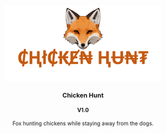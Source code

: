 
<a name="readme-top"></a>

<!-- PROJECT SHIELDS -->
<!-- PROJECT LOGO -->
<br />
<div align="center">
  <a href="https://github.com/Monasha1992/Chicken-Hunt.git">
    <img src="public/images/logo.jpg" alt="Logo" height="200">
  </a>

<h3 align="center">Chicken Hunt</h3>
<h4 align="center">V1.0</h4>

  <p align="center">
    Fox hunting chickens while staying away from the dogs.
    <br />

[//]: # (    <a href="https://github.com/monasha-fw/upwork-bid-for-cars"><strong>Explore the docs »</strong></a>)

[//]: # (    <br />)

[//]: # (    <br />)

[//]: # (    <a >View Demo</a>)

[//]: # (    <br />)

[//]: # (    <a href="https://github.com/monasha-fw/upwork-bid-for-cars/issues">Report Bug</a>)

[//]: # (    <br />)

[//]: # (    <a href="https://github.com/monasha-fw/upwork-bid-for-cars/issues">Request Feature</a>)
  </p>
</div>

[//]: # ()
[//]: # ()
[//]: # (<!-- TABLE OF CONTENTS -->)

[//]: # (<details>)

[//]: # (  <summary>Table of Contents</summary>)

[//]: # (  <ol>)

[//]: # (    <li>)

[//]: # (      <a href="#about-the-project">About The Project</a>)

[//]: # (      <ul>)

[//]: # (        <li><a href="#built-with">Built With</a></li>)

[//]: # (      </ul>)

[//]: # (    </li>)

[//]: # (    <li>)

[//]: # (      <a href="#getting-started">Getting Started</a>)

[//]: # (      <ul>)

[//]: # (        <li><a href="#prerequisites">Prerequisites</a></li>)

[//]: # (        <li><a href="#how-to-use">How to Use</a></li>)

[//]: # (      </ul>)

[//]: # (    </li>)

[//]: # (    <li><a href="#hide-generated-files">Hide Generated Files</a></li>)

[//]: # (    <li>)

[//]: # (      <a href="#features">Features</a>)

[//]: # (      <ul>)

[//]: # (        <li><a href="#completed-features">Completed Features</a></li>)

[//]: # (        <li><a href="#in-progress-features">In-Progress Features</a></li>)

[//]: # (        <li><a href="#up-coming-features">Up-Coming Features</a></li>)

[//]: # (      </ul>)

[//]: # (    </li>)

[//]: # (    <li><a href="#libraries-and-tools-used">Libraries and Tools Used</a></li>)

[//]: # (    <li><a href="#folder-structure">Folder Structure</a></li>)

[//]: # (  </ol>)

[//]: # (</details>)

[//]: # ()
[//]: # ()
[//]: # ()
[//]: # (<!-- ABOUT THE PROJECT -->)

[//]: # ()
[//]: # (## About The Project)

[//]: # ([![Sample_Screenshot][product-screenshot-2]]&#40;https://github.com/monasha-fw/upwork-bid-for-cars&#41;)

[//]: # ([![Sample_Screenshot][product-screenshot-3]]&#40;https://github.com/monasha-fw/upwork-bid-for-cars&#41;)

[//]: # ([![Sample_Screenshot][product-screenshot-4]]&#40;https://github.com/monasha-fw/upwork-bid-for-cars&#41;)

[//]: # ([![Sample_Screenshot][product-screenshot-5]]&#40;https://github.com/monasha-fw/upwork-bid-for-cars&#41;)

[//]: # ([![Sample_Screenshot][product-screenshot-6]]&#40;https://github.com/monasha-fw/upwork-bid-for-cars&#41;)

[//]: # ()
[//]: # (Bid for cars)

[//]: # ()
[//]: # (<p align="right">&#40;<a href="#readme-top">back to top</a>&#41;</p>)

[//]: # ()
[//]: # (### Built With)

[//]: # ()
[//]: # ([![Flutter][Flutter]][Flutter-url])

[//]: # ()
[//]: # (<p align="right">&#40;<a href="#readme-top">back to top</a>&#41;</p>)

[//]: # ()
[//]: # ()
[//]: # ()
[//]: # (<!-- GETTING STARTED -->)

[//]: # ()
[//]: # (## Getting Started)

[//]: # ()
[//]: # (This is an example of how you may give instructions on setting up your project locally.)

[//]: # (To get a local copy up and running follow these simple example steps.)

[//]: # ()
[//]: # (### Prerequisites)

[//]: # ()
[//]: # (Please visit [Flutter website][https://docs.flutter.dev/get-started/install] and install the)

[//]: # (required software.)

[//]: # ()
[//]: # (### How to Use)

[//]: # ()
[//]: # (**Step 1:**)

[//]: # ()
[//]: # (Download or clone this repo by using the link below:)

[//]: # ()
[//]: # (Branch - "main")

[//]: # ()
[//]: # (```)

[//]: # (https://github.com/monasha-fw/upwork-bid-for-cars)

[//]: # (```)

[//]: # ()
[//]: # (**Step 2:**)

[//]: # ()
[//]: # (Go to project root and execute the following command in console to get the required dependencies:)

[//]: # ()
[//]: # (```)

[//]: # (flutter pub get )

[//]: # (```)

[//]: # ()
[//]: # (**Step 3:**)

[//]: # ()
[//]: # (This project uses multiple `inject` libraries that works with code generation, execute the following)

[//]: # (command to generate files:)

[//]: # ()
[//]: # (* build_command)

[//]: # (```)

[//]: # (flutter packages pub run build_runner build -d)

[//]: # (```)

[//]: # ()
[//]: # (or watch command in order to keep the source code synced automatically:)

[//]: # ()
[//]: # (&#40;Note: For the first use, `build_command` command is required.&#41;)

[//]: # ()
[//]: # (* watch_command)

[//]: # (```)

[//]: # (flutter packages pub run build_runner watch)

[//]: # (```)

[//]: # ()
[//]: # (## Update translations)

[//]: # ()
[//]: # (Use this to rebuild the translations json file.)

[//]: # (```)

[//]: # (flutter pub run slang)

[//]: # (```)

[//]: # ()
[//]: # (## Optional Steps)

[//]: # (### Hide Generated Files)

[//]: # ()
[//]: # (In-order to hide generated files, navigate)

[//]: # (to `Android Studio` -> `Preferences` -> `Editor` -> `File Types` and paste the below lines)

[//]: # (under `ignore files and folders` section:)

[//]: # ()
[//]: # (```)

[//]: # (*.inject.summary;*.inject.dart;*.g.dart;)

[//]: # (```)

[//]: # ()
[//]: # (In Visual Studio Code, navigate to `Preferences` -> `Settings` and search for `Files:Exclude`. Add)

[//]: # (the following patterns:)

[//]: # ()
[//]: # (```)

[//]: # (**/*.inject.summary)

[//]: # (**/*.inject.dart)

[//]: # (**/*.g.dart)

[//]: # (```)

[//]: # ()
[//]: # (## Features)

[//]: # (### Completed Features:)

[//]: # ()
[//]: # (* Splash)

[//]: # (* Onboarding)

[//]: # (* Login)

[//]: # (* Forgot Password)

[//]: # (* Reset Forgotten Password)

[//]: # (* Register)

[//]: # (* Home)

[//]: # (    * All Cars)

[//]: # (    * Live Cars)

[//]: # (    * Expired Cars)

[//]: # ()
[//]: # (### In-Progress Features:)

[//]: # (* Change Language)

[//]: # (    * Internationalization already implemented, once the language change page is finished. Just have add translations json files for all the required languages.)

[//]: # ()
[//]: # (### Up-Coming Features:)

[//]: # ()
[//]: # (* Car Details)

[//]: # (* Bid)

[//]: # (* Account)

[//]: # (* Account Settings)

[//]: # (* My Offers)

[//]: # (* Notifications)

[//]: # (* Change Password)

[//]: # ()
[//]: # (### Libraries and Tools Used)

[//]: # (&#40;few more to add...&#41;)

[//]: # ()
[//]: # (* [Dio]&#40;https://github.com/flutterchina/dio&#41; &#40;API calls&#41;)

[//]: # (* [Dio]&#40;https://github.com/flutterchina/dio&#41; &#40;API MOCK calls&#41;)

[//]: # (* [FlutterBloc]&#40;https://github.com/felangel/bloc/&#41; &#40;State Management&#41;)

[//]: # (* [Freezed]&#40;https://pub.dev/packages/freezed&#41;)

[//]: # (* [Injectable]&#40;https://pub.dev/packages/injectable&#41; &#40;Dependency Injection&#41;)

[//]: # ()
[//]: # (### Folder Structure)

[//]: # ()
[//]: # (Here is the core folder structure which flutter provides.)

[//]: # ()
[//]: # (```)

[//]: # (flutter-app/)

[//]: # (|- android)

[//]: # (|- assets)

[//]: # (    |- svgs)

[//]: # (        |- icons)

[//]: # (    |- illustrations)

[//]: # (|- ios)

[//]: # (|- lib)

[//]: # (    |- core)

[//]: # (    |- i18n)

[//]: # (    |- infrastructure)

[//]: # (    |- presentation)

[//]: # (```)

[//]: # ()
[//]: # (<!-- MARKDOWN LINKS & IMAGES -->)

[//]: # (<!-- https://www.markdownguide.org/basic-syntax/#reference-style-links -->)

[//]: # ()
[//]: # ([contributors-shield]: https://img.shields.io/github/contributors/github_username/repo_name.svg?style=for-the-badge)

[//]: # ()
[//]: # ([contributors-url]: https://github.com/monasha-fw/upwork-bid-for-cars/graphs/contributors)

[//]: # ()
[//]: # ([forks-shield]: https://img.shields.io/github/forks/github_username/repo_name.svg?style=for-the-badge)

[//]: # ()
[//]: # ([forks-url]: https://github.com/monasha-fw/upwork-bid-for-cars/network/members)

[//]: # ()
[//]: # ([stars-shield]: https://img.shields.io/github/stars/github_username/repo_name.svg?style=for-the-badge)

[//]: # ()
[//]: # ([stars-url]: https://github.com/monasha-fw/upwork-bid-for-cars/stargazers)

[//]: # ()
[//]: # ([issues-shield]: https://img.shields.io/github/issues/github_username/repo_name.svg?style=for-the-badge)

[//]: # ()
[//]: # ([issues-url]: https://github.com/monasha-fw/upwork-bid-for-cars/issues)

[//]: # ()
[//]: # ([license-shield]: https://img.shields.io/github/license/github_username/repo_name.svg?style=for-the-badge)

[//]: # ()
[//]: # ([license-url]: https://github.com/monasha-fw/upwork-bid-for-cars/blob/master/LICENSE.txt)

[//]: # ()
[//]: # ([linkedin-shield]: https://img.shields.io/badge/-LinkedIn-black.svg?style=for-the-badge&logo=linkedin&colorB=555)

[//]: # ()
[//]: # ([linkedin-url]: https://linkedin.com/in/linkedin_username)

[//]: # ()
[//]: # ([product-logo]: public/images/logo.png)

[//]: # ()
[//]: # ([product-screenshot-2]: public/images/screenshot_2.png)

[//]: # ([product-screenshot-3]: public/images/screenshot_3.png)

[//]: # ([product-screenshot-4]: public/images/screenshot_4.png)

[//]: # ([product-screenshot-5]: public/images/screenshot_5.png)

[//]: # ([product-screenshot-6]: public/images/screenshot_6.png)

[//]: # ()
[//]: # ([Flutter]: https://img.shields.io/badge/Flutter-%2302569B.svg?style=for-the-badge&logo=Flutter&logoColor=white)

[//]: # ()
[//]: # ([Flutter-url]: https://flutter.dev/)